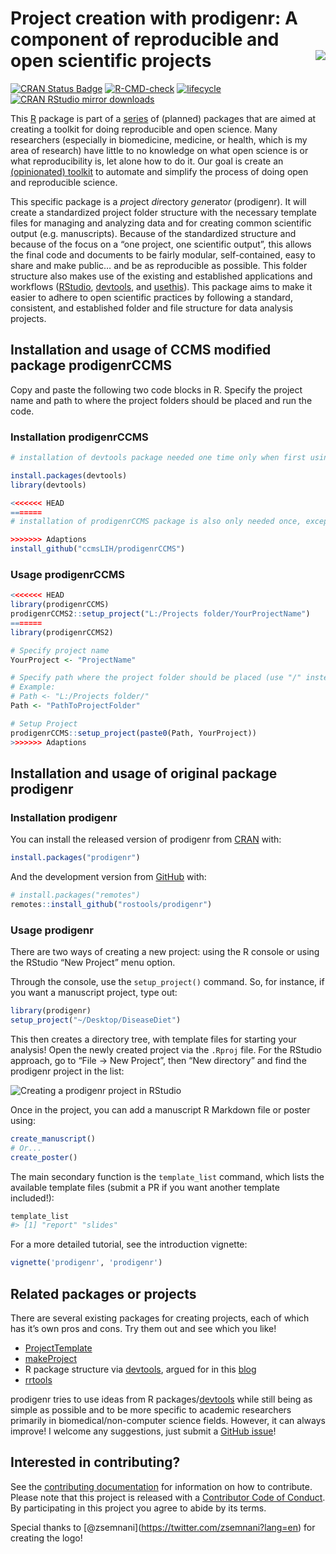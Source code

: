 
<!-- README.md is generated from README.Rmd. Please edit that file -->

# Project creation with prodigenr: A component of reproducible and open scientific projects <img src="man/figures/logo.png" align="right" />

<!-- badges: start -->

[![CRAN Status
Badge](http://www.r-pkg.org/badges/version/prodigenr)](https://cran.r-project.org/package=prodigenr)
[![R-CMD-check](https://github.com/rostools/prodigenr/workflows/R-CMD-check/badge.svg)](https://github.com/rostools/prodigenr/actions)
[![lifecycle](https://img.shields.io/badge/lifecycle-maturing-blue.svg)](https://lifecycle.r-lib.org/articles/stages.html)
[![CRAN RStudio mirror
downloads](http://cranlogs.r-pkg.org/badges/prodigenr)](https://www.r-pkg.org:443/pkg/prodigenr)
<!-- badges: end -->

This [R](https://cran.r-project.org) package is part of a
[series](https://github.com/rostools) of (planned) packages that are
aimed at creating a toolkit for doing reproducible and open science.
Many researchers (especially in biomedicine, medicine, or health, which
is my area of research) have little to no knowledge on what open science
is or what reproducibility is, let alone how to do it. Our goal is
create an [(opinionated) toolkit](https://rostools.gitlab.io/manifesto)
to automate and simplify the process of doing open and reproducible
science.

This specific package is a *pro*ject *di*rectory *gen*erato*r*
(prodigenr). It will create a standardized project folder structure with
the necessary template files for managing and analyzing data and for
creating common scientific output (e.g. manuscripts). Because of the
standardized structure and because of the focus on a “one project, one
scientific output”, this allows the final code and documents to be
fairly modular, self-contained, easy to share and make public… and be as
reproducible as possible. This folder structure also makes use of the
existing and established applications and workflows
([RStudio](https://www.rstudio.com/),
[devtools](https://CRAN.R-project.org/package=devtools), and
[usethis](https://CRAN.R-project.org/package=usethis)). This package
aims to make it easier to adhere to open scientific practices by
following a standard, consistent, and established folder and file
structure for data analysis projects.

## Installation and usage of CCMS modified package prodigenrCCMS

Copy and paste the following two code blocks in R. Specify the project
name and path to where the project folders should be placed and run the
code.

### Installation prodigenrCCMS

``` r
# installation of devtools package needed one time only when first using/running devtools:

install.packages(devtools)
library(devtools)

<<<<<<< HEAD
=======
# installation of prodigenrCCMS package is also only needed once, except if updates are published on github

>>>>>>> Adaptions
install_github("ccmsLIH/prodigenrCCMS")
```

### Usage prodigenrCCMS

``` r
<<<<<<< HEAD
library(prodigenrCCMS)
prodigenrCCMS2::setup_project("L:/Projects folder/YourProjectName")
=======
library(prodigenrCCMS2)

# Specify project name
YourProject <- "ProjectName"

# Specify path where the project folder should be placed (use "/" instead of "\" in path)
# Example:
# Path <- "L:/Projects folder/"
Path <- "PathToProjectFolder"

# Setup Project
prodigenrCCMS::setup_project(paste0(Path, YourProject))
>>>>>>> Adaptions
```

## Installation and usage of original package prodigenr

### Installation prodigenr

You can install the released version of prodigenr from
[CRAN](https://cran.r-project.org) with:

``` r
install.packages("prodigenr")
```

And the development version from [GitHub](https://github.com/) with:

``` r
# install.packages("remotes")
remotes::install_github("rostools/prodigenr")
```

### Usage prodigenr

There are two ways of creating a new project: using the R console or
using the RStudio “New Project” menu option.

Through the console, use the `setup_project()` command. So, for
instance, if you want a manuscript project, type out:

``` r
library(prodigenr)
setup_project("~/Desktop/DiseaseDiet")
```

This then creates a directory tree, with template files for starting
your analysis! Open the newly created project via the `.Rproj` file. For
the RStudio approach, go to “File -> New Project”, then “New directory”
and find the prodigenr project in the list:

![Creating a prodigenr project in
RStudio](man/figures/rstudio-projects.gif)

Once in the project, you can add a manuscript R Markdown file or poster
using:

``` r
create_manuscript() 
# Or...
create_poster()
```

The main secondary function is the `template_list` command, which lists
the available template files (submit a PR if you want another template
included!):

``` r
template_list
#> [1] "report" "slides"
```

<!-- TODO: Add gif for using RStudio "new file" -->

For a more detailed tutorial, see the introduction vignette:

``` r
vignette('prodigenr', 'prodigenr')
```

## Related packages or projects

There are several existing packages for creating projects, each of which
has it’s own pros and cons. Try them out and see which you like!

-   [ProjectTemplate](http://projecttemplate.net/)
-   [makeProject](https://cran.r-project.org/package=makeProject)
-   R package structure via
    [devtools](https://CRAN.R-project.org/package=devtools), argued for
    in this
    [blog](https://rmflight.github.io/posts/2014/07/vignetteAnalysis.html)
-   [rrtools](https://github.com/benmarwick/rrtools)

prodigenr tries to use ideas from R
packages/[devtools](https://CRAN.R-project.org/package=devtools) while
still being as simple as possible and to be more specific to academic
researchers primarily in biomedical/non-computer science fields.
However, it can always improve! I welcome any suggestions, just submit a
[GitHub issue](https://github.com/rostools/prodigenr/issues)!

## Interested in contributing?

See the [contributing
documentation](https://rostools.github.io/prodigenr/CONTRIBUTING.html)
for information on how to contribute. Please note that this project is
released with a [Contributor Code of
Conduct](https://rostools.github.io/prodigenr/CODE_OF_CONDUCT.html). By
participating in this project you agree to abide by its terms.

Special thanks to \[@zsemnani\](<https://twitter.com/zsemnani?lang=en>)
for creating the logo!
